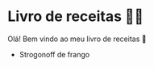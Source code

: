 # Livro de receitas :woman_cook:

Olá! Bem vindo ao meu livro de receitas :wave:

- Strogonoff de frango
